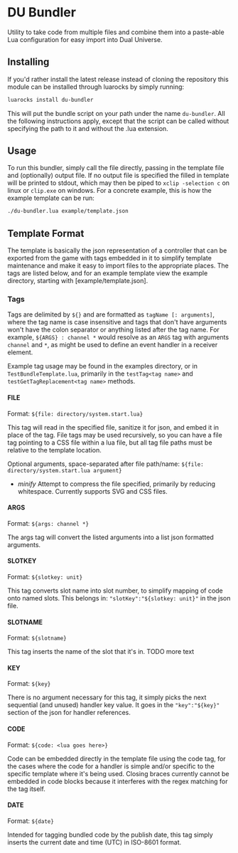 # DU Bundler

Utility to take code from multiple files and combine them into a paste-able Lua configuration for easy import into Dual Universe.

## Installing

If you'd rather install the latest release instead of cloning the repository this module can be installed through luarocks by simply running:

```sh
luarocks install du-bundler
```

This will put the bundle script on your path under the name `du-bundler`. All the following instructions apply, except that the script can be called without specifying the path to it and without the .lua extension.

## Usage

To run this bundler, simply call the file directly, passing in the template file and (optionally) output file. If no output file is specified the filled in template will be printed to stdout, which may then be piped to `xclip -selection c` on linux or `clip.exe` on windows. For a concrete example, this is how the example template can be run:

```sh
./du-bundler.lua example/template.json
```

## Template Format

The template is basically the json representation of a controller that can be exported from the game with tags embedded in it to simplify template maintenance and make it easy to import files to the appropriate places. The tags are listed below, and for an example template view the example directory, starting with [example/template.json].

### Tags

Tags are delimited by `${}` and are formatted as `tagName [: arguments]`, where the tag name is case insensitive and tags that don't have arguments won't have the colon separator or anything listed after the tag name. For example, `${ARGS} : channel *` would resolve as an `ARGS` tag with arguments `channel` and `*`, as might be used to define an event handler in a receiver element.

Example tag usage may be found in the examples directory, or in `TestBundleTemplate.lua`, primarily in the `testTag<tag name>` and `testGetTagReplacement<tag name>` methods.

#### FILE

Format: `${file: directory/system.start.lua}`

This tag will read in the specified file, sanitize it for json, and embed it in place of the tag. File tags may be used recursively, so you can have a file tag pointing to a CSS file within a lua file, but all tag file paths must be relative to the template location.

Optional arguments, space-separated after file path/name: `${file: directory/system.start.lua argument}`

 * *minify* Attempt to compress the file specified, primarily by reducing whitespace. Currently supports SVG and CSS files.

#### ARGS

Format: `${args: channel *}`

The args tag will convert the listed arguments into a list json formatted arguments.

#### SLOTKEY

Format: `${slotkey: unit}`

This tag converts slot name into slot number, to simplify mapping of code onto named slots. This belongs in: `"slotKey":"${slotkey: unit}"` in the json file.

#### SLOTNAME

Format: `${slotname}`

This tag inserts the name of the slot that it's in. TODO more text

#### KEY

Format: `${key}`

There is no argument necessary for this tag, it simply picks the next sequential (and unused) handler key value. It goes in the `"key":"${key}"` section of the json for handler references.

#### CODE

Format: `${code: <lua goes here>}`

Code can be embedded directly in the template file using the code tag, for the cases where the code for a handler is simple and/or specific to the specific template where it's being used. Closing braces currently cannot be embedded in code blocks because it interferes with the regex matching for the tag itself.

#### DATE

Format: `${date}`

Intended for tagging bundled code by the publish date, this tag simply inserts the current date and time (UTC) in ISO-8601 format.